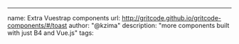 ---
name: Extra Vuestrap components
url: http://gritcode.github.io/gritcode-components/#/toast
author: "@kzima"
description: "more components built with just B4 and Vue.js"
tags:
